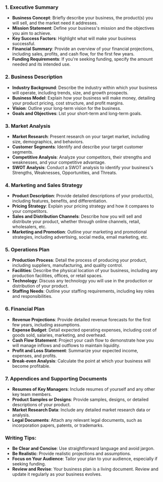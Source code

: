 ### 1. Executive Summary

- **Business Concept**: Briefly describe your business, the product(s) you will sell, and the market need it addresses.
- **Mission Statement**: Define your business's mission and the objectives you aim to achieve.
- **Key Success Factors**: Highlight what will make your business successful.
- **Financial Summary**: Provide an overview of your financial projections, including sales, profits, and cash flow, for the first few years.
- **Funding Requirements**: If you're seeking funding, specify the amount needed and its intended use.

### 2. Business Description

- **Industry Background**: Describe the industry within which your business will operate, including trends, size, and growth prospects.
- **Business Model**: Explain how your business will make money, detailing your product pricing, cost structure, and profit margins.
- **Vision**: Outline your long-term vision for the business.
- **Goals and Objectives**: List your short-term and long-term goals.

### 3. Market Analysis

- **Market Research**: Present research on your target market, including size, demographics, and behaviors.
- **Customer Segments**: Identify and describe your target customer segments.
- **Competitive Analysis**: Analyze your competitors, their strengths and weaknesses, and your competitive advantage.
- **SWOT Analysis**: Conduct a SWOT analysis to identify your business's Strengths, Weaknesses, Opportunities, and Threats.

### 4. Marketing and Sales Strategy

- **Product Description**: Provide detailed descriptions of your product(s), including features, benefits, and differentiation.
- **Pricing Strategy**: Explain your pricing strategy and how it compares to your competitors.
- **Sales and Distribution Channels**: Describe how you will sell and distribute your product, whether through online channels, retail, wholesalers, etc.
- **Marketing and Promotion**: Outline your marketing and promotional strategies, including advertising, social media, email marketing, etc.

### 5. Operations Plan

- **Production Process**: Detail the process of producing your product, including suppliers, manufacturing, and quality control.
- **Facilities**: Describe the physical location of your business, including any production facilities, offices, or retail spaces.
- **Technology**: Discuss any technology you will use in the production or distribution of your product.
- **Staffing Needs**: Outline your staffing requirements, including key roles and responsibilities.

### 6. Financial Plan

- **Revenue Projections**: Provide detailed revenue forecasts for the first few years, including assumptions.
- **Expense Budget**: Detail expected operating expenses, including cost of goods sold, salaries, marketing, and overhead.
- **Cash Flow Statement**: Project your cash flow to demonstrate how you will manage inflows and outflows to maintain liquidity.
- **Profit and Loss Statement**: Summarize your expected income, expenses, and profits.
- **Break-even Analysis**: Calculate the point at which your business will become profitable.

### 7. Appendices and Supporting Documents

- **Resumes of Key Managers**: Include resumes of yourself and any other key team members.
- **Product Samples or Designs**: Provide samples, designs, or detailed descriptions of your product.
- **Market Research Data**: Include any detailed market research data or analysis.
- **Legal Documents**: Attach any relevant legal documents, such as incorporation papers, patents, or trademarks.

### Writing Tips:

- **Be Clear and Concise**: Use straightforward language and avoid jargon.
- **Be Realistic**: Provide realistic projections and assumptions.
- **Focus on Your Audience**: Tailor your plan to your audience, especially if seeking funding.
- **Review and Revise**: Your business plan is a living document. Review and update it regularly as your business evolves.